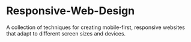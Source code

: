 # Responsive-Web-Design
A collection of techniques for creating mobile-first, responsive websites that adapt to different screen sizes and devices.

